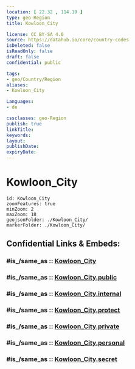 ```yaml
---
location: [ 22.32 , 114.19 ] 
type: geo-Region
title: Kowloon_City

license: CC BY-SA 4.0
source: https://datahub.io/core/country-codes
isDeleted: false
isReadOnly: false
draft: false
confidential: public

tags:
- geo/Country/Region
aliases:
- Kowloon_City

Languages:
- de

cssclasses: geo-Region
publish: true
linkTitle: 
keywords: 
layout: 
publishDate: 
expiryDate: 
---
```


# Kowloon_City

```leaflet
id: Kowloon_City
zoomFeatures: true 
minZoom: 2 
maxZoom: 18
geojsonFolder: ./Kowloon_City/
markerFolder: ./Kowloon_City/
```


## Confidential Links & Embeds: 

### #is_/same_as :: [Kowloon_City](/_Standards/Earth/Continent/Asia/Asia~East/China/Hong_Kong/Counties/Kowloon_City.md) 

### #is_/same_as :: [Kowloon_City.public](/_public/Earth/Continent/Asia/Asia~East/China/Hong_Kong/Counties/Kowloon_City.public.md) 

### #is_/same_as :: [Kowloon_City.internal](/_internal/Earth/Continent/Asia/Asia~East/China/Hong_Kong/Counties/Kowloon_City.internal.md) 

### #is_/same_as :: [Kowloon_City.protect](/_protect/Earth/Continent/Asia/Asia~East/China/Hong_Kong/Counties/Kowloon_City.protect.md) 

### #is_/same_as :: [Kowloon_City.private](/_private/Earth/Continent/Asia/Asia~East/China/Hong_Kong/Counties/Kowloon_City.private.md) 

### #is_/same_as :: [Kowloon_City.personal](/_personal/Earth/Continent/Asia/Asia~East/China/Hong_Kong/Counties/Kowloon_City.personal.md) 

### #is_/same_as :: [Kowloon_City.secret](/_secret/Earth/Continent/Asia/Asia~East/China/Hong_Kong/Counties/Kowloon_City.secret.md)


